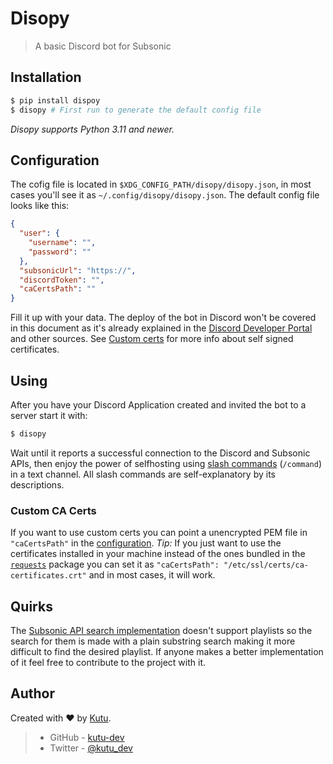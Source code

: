 # Disopy

> A basic Discord bot for Subsonic

## Installation

```sh
$ pip install dispoy
$ disopy # First run to generate the default config file
```

_Disopy supports Python 3.11 and newer._

## Configuration

The cofig file is located in `$XDG_CONFIG_PATH/disopy/disopy.json`, in most cases you'll see it as `~/.config/disopy/disopy.json`. The default config file looks like this:

```json
{
  "user": {
    "username": "",
    "password": ""
  },
  "subsonicUrl": "https://",
  "discordToken": "",
  "caCertsPath": ""
}
```

Fill it up with your data. The deploy of the bot in Discord won't be covered in this document as it's already explained in the [Discord Developer Portal](https://discord.com/developers/docs/intro) and other sources. See [Custom certs](#custom-certs) for more info about self signed certificates.

## Using

After you have your Discord Application created and invited the bot to a server start it with:

```sh
$ disopy
```

Wait until it reports a successful connection to the Discord and Subsonic APIs, then enjoy the power of selfhosting using [slash commands](https://support.discord.com/hc/en-us/articles/1500000368501-Slash-Commands-FAQ) (`/command`) in a text channel. All slash commands are self-explanatory by its descriptions.

### Custom CA Certs

If you want to use custom certs you can point a unencrypted PEM file in `"caCertsPath"` in the [configuration](#configuration).
_Tip:_ If you just want to use the certificates installed in your machine instead of the ones bundled in the [`requests`](https://docs.python-requests.org/en/latest/user/advanced/#ca-certificates) package you can set it as `"caCertsPath": "/etc/ssl/certs/ca-certificates.crt"` and in most cases, it will work.

## Quirks

The [Subsonic API search implementation](http://www.subsonic.org/pages/api.jsp#search3) doesn't support playlists so the search for them is made with a plain substring search making it more difficult to find the desired playlist. If anyone makes a better implementation of it feel free to contribute to the project with it.

## Author

Created with :heart: by [Kutu](https://kutu-dev.github.io).

> - GitHub - [kutu-dev](https://github.com/kutu-dev)
> - Twitter - [@kutu_dev](https://twitter.com/kutu_dev)
